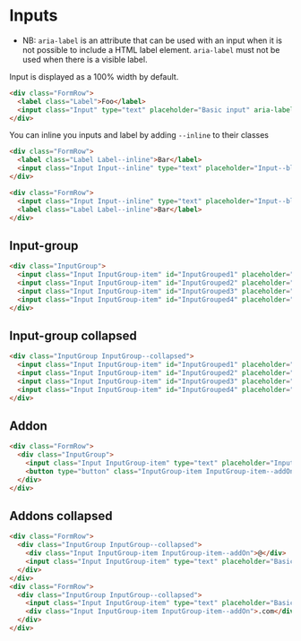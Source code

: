 # Inputs

* NB: `aria-label` is an attribute that can be used with an input when it is not possible to include a HTML label element.
`aria-label` must not be used when there is a visible label.


Input is displayed as a 100% width by default.
```html
<div class="FormRow">
  <label class="Label">Foo</label>
  <input class="Input" type="text" placeholder="Basic input" aria-label="Input item">
</div>
```
You can inline you inputs and label by adding `--inline` to their classes
```html
<div class="FormRow">
  <label class="Label Label--inline">Bar</label>
  <input class="Input Input--inline" type="text" placeholder="Input--block" aria-label="Input item">
</div>

<div class="FormRow">
  <input class="Input Input--inline" type="text" placeholder="Input--block" aria-label="Input item">
  <label class="Label Label--inline">Bar</label>
</div>
```

## Input-group

```html
<div class="InputGroup">
  <input class="Input InputGroup-item" id="InputGrouped1" placeholder="input" aria-label="Input item 1">
  <input class="Input InputGroup-item" id="InputGrouped2" placeholder="input" aria-label="Input item 2">
  <input class="Input InputGroup-item" id="InputGrouped3" placeholder="input" aria-label="Input item 3">
  <input class="Input InputGroup-item" id="InputGrouped4" placeholder="input" aria-label="Input item 4">
</div>
```

## Input-group collapsed

```html
<div class="InputGroup InputGroup--collapsed">
  <input class="Input InputGroup-item" id="InputGrouped1" placeholder="input" aria-label="Input item 1">
  <input class="Input InputGroup-item" id="InputGrouped2" placeholder="input" aria-label="Input item 2">
  <input class="Input InputGroup-item" id="InputGrouped3" placeholder="input" aria-label="Input item 3">
  <input class="Input InputGroup-item" id="InputGrouped4" placeholder="input" aria-label="Input item 4">
</div>
```


## Addon

```html
<div class="FormRow">
  <div class="InputGroup">
    <input class="Input InputGroup-item" type="text" placeholder="Input--block" aria-label="Input item">
    <button type="button" class="InputGroup-item InputGroup-item--addOn Btn Btn--validate">Go</button>
  </div>
</div>
```
## Addons collapsed

```html
<div class="FormRow">
  <div class="InputGroup InputGroup--collapsed">
    <div class="Input InputGroup-item InputGroup-item--addOn">@</div>
    <input class="Input InputGroup-item" type="text" placeholder="Basic input with addon" aria-label="Input item">
  </div>
</div>
<div class="FormRow">
  <div class="InputGroup InputGroup--collapsed">
    <input class="Input InputGroup-item" type="text" placeholder="Basic input with addon" aria-label="Input item">
    <div class="Input InputGroup-item InputGroup-item--addOn">.com</div>
  </div>
</div>
```